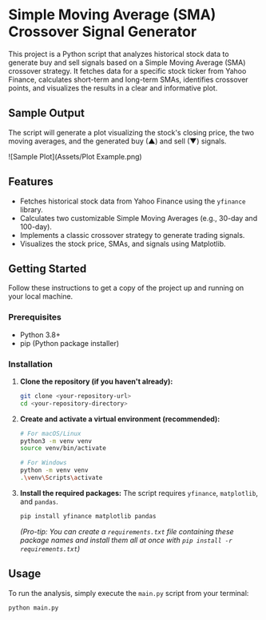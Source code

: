# Simple Moving Average (SMA) Crossover Signal Generator

This project is a Python script that analyzes historical stock data to generate buy and sell signals based on a Simple Moving Average (SMA) crossover strategy. It fetches data for a specific stock ticker from Yahoo Finance, calculates short-term and long-term SMAs, identifies crossover points, and visualizes the results in a clear and informative plot.

## Sample Output

The script will generate a plot visualizing the stock's closing price, the two moving averages, and the generated buy (▲) and sell (▼) signals.

![Sample Plot](Assets/Plot Example.png)

## Features

- Fetches historical stock data from Yahoo Finance using the `yfinance` library.
- Calculates two customizable Simple Moving Averages (e.g., 30-day and 100-day).
- Implements a classic crossover strategy to generate trading signals.
- Visualizes the stock price, SMAs, and signals using Matplotlib.

## Getting Started

Follow these instructions to get a copy of the project up and running on your local machine.

### Prerequisites

- Python 3.8+
- pip (Python package installer)

### Installation

1.  **Clone the repository (if you haven't already):**
    ```bash
    git clone <your-repository-url>
    cd <your-repository-directory>
    ```

2.  **Create and activate a virtual environment (recommended):**
    ```bash
    # For macOS/Linux
    python3 -m venv venv
    source venv/bin/activate

    # For Windows
    python -m venv venv
    .\venv\Scripts\activate
    ```

3.  **Install the required packages:**
    The script requires `yfinance`, `matplotlib`, and `pandas`.
    ```bash
    pip install yfinance matplotlib pandas
    ```
    *(Pro-tip: You can create a `requirements.txt` file containing these package names and install them all at once with `pip install -r requirements.txt`)*

## Usage

To run the analysis, simply execute the `main.py` script from your terminal:
```bash
python main.py
